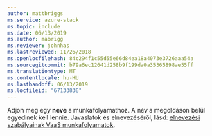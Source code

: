 ```yaml
---
author: mattbriggs
ms.service: azure-stack
ms.topic: include
ms.date: 06/13/2019
ms.author: mabrigg
ms.reviewer: johnhas
ms.lastreviewed: 11/26/2018
ms.openlocfilehash: 84c294f1c55d55e66d84ea18a4073e3726aaa54a
ms.sourcegitcommit: b79a6ec12641d258b9f199da0a35365898ae55ff
ms.translationtype: MT
ms.contentlocale: hu-HU
ms.lasthandoff: 06/13/2019
ms.locfileid: "67133838"
---
```

Adjon meg egy **neve** a munkafolyamathoz. A név a megoldáson belül egyedinek kell lennie. Javaslatok és elnevezéséről, lásd: [elnevezési szabályainak VaaS munkafolyamatok](../azure-stack-vaas-best-practice.md#naming-convention-for-vaas-workflows).